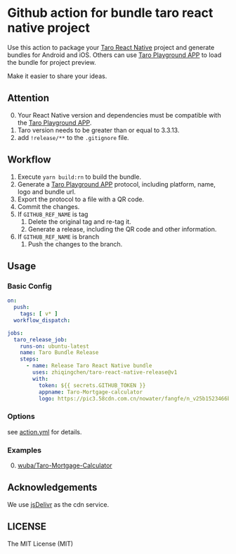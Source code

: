 # Github action for bundle taro react native project

Use this action to package your [Taro React Native](https://docs.taro.zone/) project and generate bundles for Android and iOS. Others can use [Taro Playground APP](https://github.com/wuba/taro-playground) to load the bundle for project preview.

Make it easier to share your ideas.

## Attention

0. Your React Native version and dependencies must be compatible with the [Taro Playground APP](https://github.com/wuba/taro-playground/blob/main/package.json). 
1. Taro version needs to be greater than or equal to 3.3.13.
2. add `!release/**` to the `.gitignore` file.
## Workflow

1. Execute `yarn build:rn` to build the bundle.
2. Generate a [Taro Playground APP](https://github.com/wuba/taro-playground) protocol, including platform, name, logo and bundle url.
3. Export the protocol to a file with a QR code.
4. Commit the changes.
5. If `GITHUB_REF_NAME` is tag
   1. Delete the original tag and re-tag it.
   2. Generate a release, including the QR code and other information.
6. If `GITHUB_REF_NAME` is branch
   1. Push the changes to the branch.

## Usage

### Basic Config

```yml
on:
  push:
    tags: [ v* ]
  workflow_dispatch:

jobs:
  taro_release_job:
    runs-on: ubuntu-latest
    name: Taro Bundle Release
    steps:
      - name: Release Taro React Native bundle
        uses: zhiqingchen/taro-react-native-release@v1
        with:
          token: ${{ secrets.GITHUB_TOKEN }}
          appname: Taro-Mortgage-calculator
          logo: https://pic3.58cdn.com.cn/nowater/fangfe/n_v25b1523466b894881b9bdeda7618a8af2.png
```

### Options

see [action.yml](./action.yml) for details.

### Examples

0. [wuba/Taro-Mortgage-Calculator](https://github.com/wuba/Taro-Mortgage-Calculator/tree/master/.github/workflows/main.yml)

## Acknowledgements

We use [jsDelivr](https://www.jsdelivr.com/?docs=gh) as the cdn service.
## LICENSE

The MIT License (MIT)
